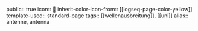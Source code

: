 public:: true
icon:: 📡
inherit-color-icon-from:: [[logseq-page-color-yellow]] 
template-used:: standard-page
tags:: [[wellenausbreitung]], [[uni]]
alias:: antenne, antenna

